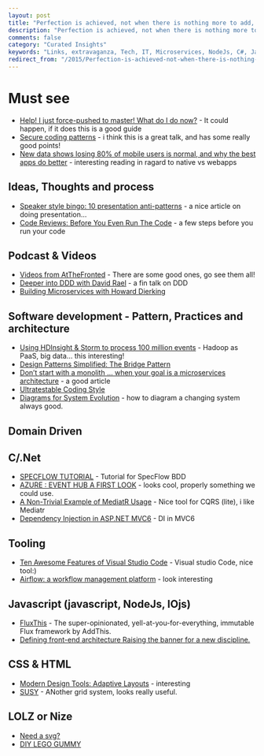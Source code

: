 ```yaml
---
layout: post
title: "Perfection is achieved, not when there is nothing more to add, but when there is nothing left to take away."
description: "Perfection is achieved, not when there is nothing more to add, but when there is nothing left to take away."
comments: false
category: "Curated Insights"
keywords: "Links, extravaganza, Tech, IT, Microservices, NodeJs, C#, Javascript, Solution architecture"
redirect_from: "/2015/Perfection-is-achieved-not-when-there-is-nothing-more-to-add-but-when-there-is-nothing-left-to-take-away/"
---
```


#  Must see #
 * [Help! I just force-pushed to master! What do I do now?](http://blog.8thlight.com/sandro-padin/2015/06/08/help-i-just-force-pushed-to-master.html) - It could happen, if it does this is a good guide
 * [Secure coding patterns](https://vimeo.com/129459298) - i think this is a great talk, and has some really good points!
 * [New data shows losing 80% of mobile users is normal, and why the best apps do better](http://andrewchen.co/new-data-shows-why-losing-80-of-your-mobile-users-is-normal-and-that-the-best-apps-do-much-better/) - interesting reading in ragard to native vs webapps

##  Ideas, Thoughts and process ##
 * [Speaker style bingo: 10 presentation anti-patterns](http://www.troyhunt.com/2015/06/speaker-style-bingo-10-presentation.html) - a nice article on doing presentation...
 * [Code Reviews: Before You Even Run The Code](http://java.dzone.com/articles/code-reviews-you-even-run-code?) - a few steps before you run your code
 
##  Podcast & Videos ##
 *  [Videos from AtTheFronted](https://vimeo.com/user4280938/videos/page:1/sort:date) - There are some good ones, go see them all!
 *  [Deeper into DDD with David Rael](http://www.dotnetrocks.com/default.aspx?ShowNum=1151) - a fin talk on DDD
 *  [Building Microservices with Howard Dierking](http://www.dotnetrocks.com/default.aspx?ShowNum=1150)

##  Software development - Pattern, Practices and architecture ##
 * [Using HDInsight & Storm to process 100 million events](http://blog.bennymichielsen.be/2015/06/08/using-hdinsight-storm-to-process-100-million-events/) - Hadoop as PaaS, big data... this interesting!
 * [Design Patterns Simplified: The Bridge Pattern](http://simpleprogrammer.com/2015/06/08/design-patterns-simplified-the-bridge-pattern/)
 * [Don’t start with a monolith … when your goal is a microservices architecture](http://martinfowler.com/articles/dont-start-monolith.html) - a good article 
 * [Ultratestable Coding Style](http://blog.jessitron.com/2015/06/ultratestable-coding-style.html)
 * [Diagrams for System Evolution](http://www.codingthearchitecture.com/2015/06/11/diagrams_for_system_evolution.html) - how to diagram a changing system always good.

##  Domain Driven ##
 

##  C/.Net ##
 * [SPECFLOW TUTORIAL](http://blog.dmbcllc.com/specflow-tutorial/) - Tutorial for SpecFlow BDD
 * [AZURE : EVENT HUB A FIRST LOOK](https://sachabarbs.wordpress.com/2015/06/04/azure-event-hub-a-first-look/) - looks cool, properly something we could use.
 * [A Non-Trivial Example of MediatR Usage](http://iamnotmyself.com/blog/2015/06/04/a-non-trivial-example-of-mediatr-usage/) - Nice tool for CQRS (lite), i like Mediatr
 * [Dependency Injection in ASP.NET MVC6](http://developer.telerik.com/featured/dependency-injection-in-asp-net-mvc6/) - DI in MVC6
 
##  Tooling ##
  * [Ten Awesome Features of Visual Studio Code](http://blogs.msdn.com/b/mvpawardprogram/archive/2015/06/03/ten-awesome-features-of-visual-studio-code.aspx) -  Visual studio Code, nice tool:)
  * [Airflow: a workflow management platform](http://nerds.airbnb.com/airflow/) - look interesting
  
##  Javascript (javascript, NodeJs, IOjs) ##
 * [FluxThis](https://fluxthis.io) - The super-opinionated, yell-at-you-for-everything, immutable Flux framework by AddThis.
 * [Defining front-end architecture Raising the banner for a new discipline.](http://radar.oreilly.com/2015/06/defining-front-end-architecture.html)

##  CSS & HTML ##
 * [Modern Design Tools: Adaptive Layouts](https://medium.com/bridge-collection/modern-design-tools-adaptive-layouts-e236070856e3) - interesting
 * [SUSY](http://susy.oddbird.net/) - ANother grid system, looks really useful.



##  LOLZ or Nize ##
 * [Need a svg?](http://thoughtbot.github.io/foundry/)
 * [DIY LEGO GUMMY](https://www.youtube.com/watch?v=n3_dV-e4d9c)

 